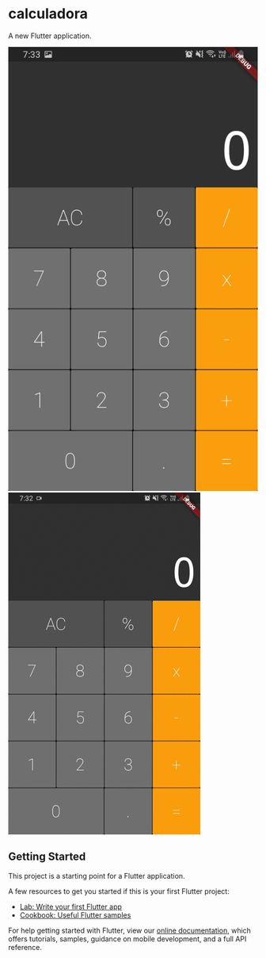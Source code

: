 # calculadora

A new Flutter application.

![homeimg](https://github.com/Matheus-Tankian/-calculator/blob/main/imgProject/imgCalc.jpeg)
![homegif](https://github.com/Matheus-Tankian/-calculator/blob/main/imgProject/GifCalc.gif)

## Getting Started

This project is a starting point for a Flutter application.

A few resources to get you started if this is your first Flutter project:

- [Lab: Write your first Flutter app](https://flutter.dev/docs/get-started/codelab)
- [Cookbook: Useful Flutter samples](https://flutter.dev/docs/cookbook)

For help getting started with Flutter, view our
[online documentation](https://flutter.dev/docs), which offers tutorials,
samples, guidance on mobile development, and a full API reference.
